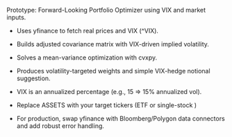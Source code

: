 Prototype: Forward-Looking Portfolio Optimizer using VIX and market inputs.
- Uses yfinance to fetch real prices and VIX (^VIX).
- Builds adjusted covariance matrix with VIX-driven implied volatility.
- Solves a mean-variance optimization with cvxpy.
- Produces volatility-targeted weights and simple VIX-hedge notional suggestion.

- VIX is an annualized percentage (e.g., 15 => 15% annualized vol).
- Replace ASSETS with your target tickers (ETF or single-stock )
- For production, swap yfinance with Bloomberg/Polygon data connectors and add robust error handling.
